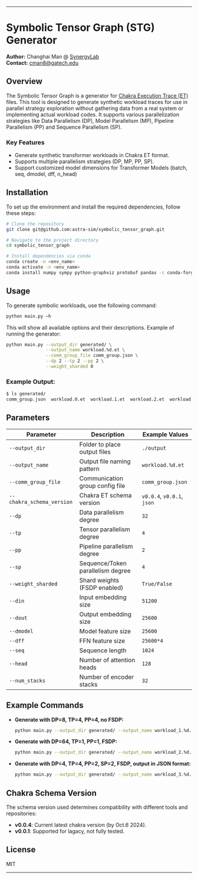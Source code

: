 
---

# Symbolic Tensor Graph (STG) Generator

**Author:** Changhai Man @ [SynergyLab](https://synergy.ece.gatech.edu/)    
**Contact:** cman8@gatech.edu

## Overview

The Symbolic Tensor Graph is a generator for [Chakra Execution Trace (ET)](https://github.com/mlcommons/chakra) files. This tool is designed to generate synthetic workload traces for use in parallel strategy exploration without gathering data from a real system or implementing actual workload codes. It supports various parallelization strategies like Data Parallelism (DP), Model Parallelism (MP), Pipeline Parallelism (PP) and Sequence Parallelism (SP).

### Key Features
- Generate synthetic transformer workloads in Chakra ET format.
- Supports multiple parallelism strategies (DP, MP, PP, SP).
- Support customized model dimensions for Transformer Models (batch, seq, dmodel, dff, n_head)

## Installation

To set up the environment and install the required dependencies, follow these steps:

```bash
# Clone the repository
git clone git@github.com:astra-sim/symbolic_tensor_graph.git

# Navigate to the project directory
cd symbolic_tensor_graph

# Install dependencies via conda
conda create -n <env_name>
conda activate -n <env_name>
conda install numpy sympy python-graphviz protobuf pandas -c conda-forge
```

## Usage

To generate symbolic workloads, use the following command:

```bash
python main.py –h
```

This will show all available options and their descriptions. Example of running the generator:

```bash
python main.py --output_dir generated/ \
               --output_name workload.%d.et \
               --comm_group_file comm_group.json \
               --dp 2 --tp 2 --pp 2 \
               --weight_sharded 0 
```

### Example Output:

```bash
$ ls generated/
comm_group.json  workload.0.et  workload.1.et  workload.2.et  workload.3.et
```

## Parameters

| Parameter                 | Description                         | Example Values           |
|---------------------------|-------------------------------------|--------------------------|
| `--output_dir`             | Folder to place output files        | `./output`               |
| `--output_name`            | Output file naming pattern          | `workload.%d.et`         |
| `--comm_group_file`        | Communication group config file     | `comm_group.json`        |
| `--chakra_schema_version`  | Chakra ET schema version            | `v0.0.4`, `v0.0.1`, `json`|
| `--dp`                     | Data parallelism degree             | `32`                     |
| `--tp`                     | Tensor parallelism degree           | `4`                      |
| `--pp`                     | Pipeline parallelism degree         | `2`                      |
| `--sp`                     | Sequence/Token parallelism degree   | `4`                      |
| `--weight_sharded`         | Shard weights (FSDP enabled)        | `True/False`             |
| `--din`                    | Input embedding size                | `51200`                  |
| `--dout`                   | Output embedding size               | `25600`                  |
| `--dmodel`                 | Model feature size                  | `25600`                  |
| `--dff`                    | FFN feature size                    | `25600*4`                |
| `--seq`                    | Sequence length                     | `1024`                   |
| `--head`                   | Number of attention heads           | `128`                    |
| `--num_stacks`             | Number of encoder stacks            | `32`                     |

## Example Commands

- **Generate with DP=8, TP=4, PP=4, no FSDP:**
  ```bash
  python main.py --output_dir generated/ --output_name workload_1.%d.et --comm_group_file comm_group_1.json --dp 8 --tp 4 --pp 4 --sp 1 --weight_sharded 0 --chakra_schema_version v0.0.4
  ```

- **Generate with DP=64, TP=1, PP=1, FSDP:**
  ```bash
  python main.py --output_dir generated/ --output_name workload_2.%d.et --comm_group_file comm_group_2.json --dp 64 --tp 1 --pp 1 --sp 1 --weight_sharded 1 --chakra_schema_version v0.0.4
  ```

- **Generate with DP=4, TP=4, PP=2, SP=2, FSDP, output in JSON format:**
  ```bash
  python main.py --output_dir generated/ --output_name workload_3.%d.json --comm_group_file comm_group_3.json --dp 4 --tp 4 --pp 2 --sp 2 --weight_sharded 1 --chakra_schema_version json
  ```

## Chakra Schema Version

The schema version used determines compatibility with different tools and repositories:
- **v0.0.4**: Current latest chakra version (by Oct.6 2024).
- **v0.0.1**: Supported for lagacy, not fully tested.

## License

MIT

---
